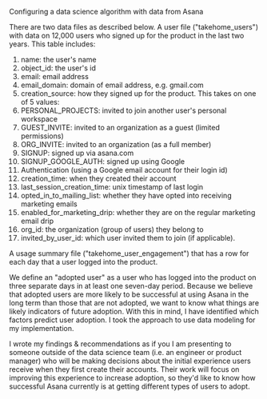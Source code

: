 Configuring a data science algorithm with data from Asana


There are two data files as described below. 
A user file ("takehome_users") with data on 12,000 users who signed up for the product in the last two years. This table includes:

1. name: the user's name
2. object_id: the user's id
3. email: email address
4. email_domain: domain of email address, e.g. gmail.com
5. creation_source: how they signed up for the product. This takes on one of 5
values:
6. PERSONAL_PROJECTS: invited to join another user's personal workspace
7. GUEST_INVITE: invited to an organization as a guest (limited permissions)
8. ORG_INVITE: invited to an organization (as a full member)
9. SIGNUP: signed up via asana.com
10. SIGNUP_GOOGLE_AUTH: signed up using Google
11. Authentication (using a Google email account for their login id)
12. creation_time: when they created their account
13. last_session_creation_time: unix timestamp of last login
14. opted_in_to_mailing_list: whether they have opted into receiving marketing
emails
15. enabled_for_marketing_drip: whether they are on the regular marketing email
drip
16. org_id: the organization (group of users) they belong to
17. invited_by_user_id: which user invited them to join (if applicable).

A usage summary file ("takehome_user_engagement") that has a row for each day that a user logged into the product.

We define an "adopted user" as a user who has logged into the product on three separate days in at least one seven-day period. Because we believe that adopted users are more likely to be successful at using Asana in the long term than those that are not adopted, we want to know what things are likely indicators of future adoption. With this in mind, I have identified which factors predict user adoption. I took the approach to use data modeling for my implementation.

I wrote my findings & recommendations as if you I am presenting to someone outside of the data science team (i.e. an engineer or product manager) who will be making decisions about the initial experience users receive when they first create their accounts. Their work will focus on improving this experience to increase adoption, so they'd like to know how successful Asana currently is at getting different types of users to adopt.